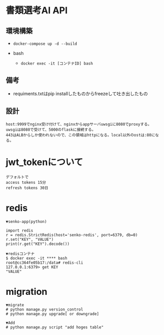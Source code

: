 # 書類選考AI API

##  環境構築

* `docker-compose up -d --build`
  
* bash
  * `docker exec -it [コンテナID] bash`

## 備考

* requiments.txtはpip installしたものからfreezeして吐き出したもの

## 設計

```
host:9999でnginx受け付けて、nginxからappサーバuwsgiに8080でproxyする。
uwsgiは8080で受けて、5000のflaskに接続する。
443はALBからしか使われないので、この領域はhttpになる。local以外のostは:80になる。
```

# jwt_tokenについて

```
デフォルトで
access tokens 15分
refresh tokens 30日
```

# redis

```
▼senko-app(python)

import redis
r = redis.StrictRedis(host='senko-redis', port=6379, db=0)
r.set("KEY", "VALUE")
print(r.get("KEY").decode())

▼redisコンテナ
$ docker exec -it **** bash
root@cc364fe05b17:/data# redis-cli 
127.0.0.1:6379> get KEY
"VALUE"
```

# migration

```
▼migrate
# python manage.py version_control
# python manage.py upgrade[ or downgrade]

▼Add
# python manage.py script "add hoges table"
```


